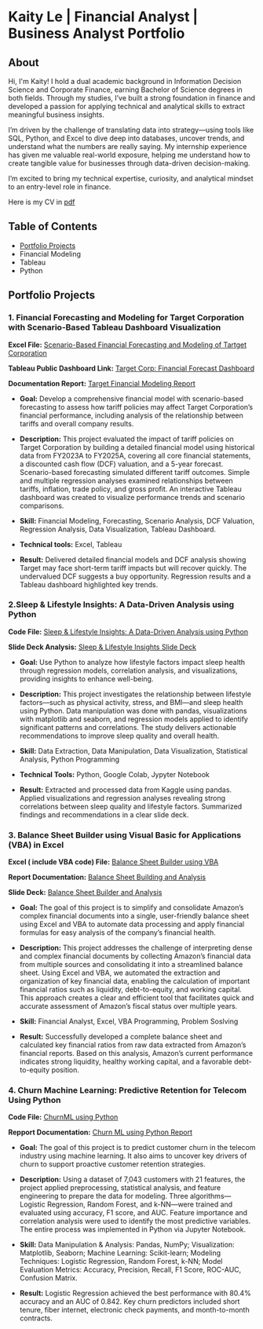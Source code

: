 # Kaity Le | Financial Analyst | Business Analyst Portfolio
## About
Hi, I'm Kaity! I hold a dual academic background in Information Decision Science and Corporate Finance, earning Bachelor of Science degrees in both fields. Through my studies, I’ve built a strong foundation in finance and developed a passion for applying technical and analytical skills to extract meaningful business insights.

I’m driven by the challenge of translating data into strategy—using tools like SQL, Python, and Excel to dive deep into databases, uncover trends, and understand what the numbers are really saying. My internship experience has given me valuable real-world exposure, helping me understand how to create tangible value for businesses through data-driven decision-making.

I’m excited to bring my technical expertise, curiosity, and analytical mindset to an entry-level role in finance. 

Here is my CV in [pdf](https://github.com/Kaityle/Financial-Analyst-Data-Analyst-Portfolio/blob/d5e3d8c621f50d691f0ca1d6916086e074c7ccbb/Ngoc%20Ngan%20Ha%20Le%20resume.pdf)

## Table of Contents
- [Portfolio Projects](https://github.com/Kaityle/Financial-Analyst-Data-Analyst-Portfolio/main/README.md#pỏtfolio-projects)
-  Financial Modeling
-  Tableau
-  Python

## Portfolio Projects

### 1. Financial Forecasting and Modeling for Target Corporation with Scenario-Based Tableau Dashboard Visualization
**Excel File:** [Scenario-Based Financial Forecasting and Modeling of Tartget Corporation](https://github.com/Kaityle/Financial-Analyst-Data-Analyst-Portfolio/blob/1d8aaa787351b97cbcee98d90686963cffaa0602/Target%20Financial%20Modeling.xlsx)

**Tableau Public Dashboard Link:** [Target Corp: Financial Forecast Dashboard](https://public.tableau.com/views/TableauProject_17489193825120/Dashboard1?:language=en-US&publish=yes&:sid=&:redirect=auth&:display_count=n&:origin=viz_share_link)

**Documentation Report:** [Target Financial Modeling Report](https://github.com/Kaityle/Financial-Analyst-Data-Analyst-Portfolio/blob/8d1a18780727d61f669f61a8e4b21473eb5c03b9/Target's%20Financial%20Modeling.pdf) 

- **Goal:**  Develop a comprehensive financial model with scenario-based forecasting to assess how tariff policies may affect Target Corporation’s financial performance, including analysis of the relationship between tariffs and overall company results.

- **Description:** This project evaluated the impact of tariff policies on Target Corporation by building a detailed financial model using historical data from FY2023A to FY2025A, covering all core financial statements, a discounted cash flow (DCF) valuation, and a 5-year forecast. Scenario-based forecasting simulated different tariff outcomes. Simple and multiple regression analyses examined relationships between tariffs, inflation, trade policy, and gross profit. An interactive Tableau dashboard was created to visualize performance trends and scenario comparisons.

- **Skill:** Financial Modeling, Forecasting, Scenario Analysis, DCF Valuation, Regression Analysis, Data Visualization, Tableau Dashboard. 

- **Technical tools:** Excel, Tableau

- **Result:** Delivered detailed financial models and DCF analysis showing Target may face short-term tariff impacts but will recover quickly. The undervalued DCF suggests a buy opportunity. Regression results and a Tableau dashboard highlighted key trends.

 ### 2.Sleep & Lifestyle Insights: A Data-Driven Analysis using Python
 **Code File:** [Sleep & Lifestyle Insights: A Data-Driven Analysis using Python](https://github.com/Kaityle/Financial-Analyst-Data-Analyst-Portfolio/blob/918a283e01b634252902f9460dcdf38babf3956f/Sleep%20%26%20Lifestyle%20Analysis.ipynb)

 **Slide Deck Analysis:** [Sleep & Lifestyle Insights Slide Deck](https://github.com/Kaityle/Financial-Analyst-Data-Analyst-Portfolio/blob/9fe3c6b3e335571f8dfae1566fbd715cbe7dd7b8/Sleep%20%26%20Lifestyle%20Insights%20Slide%20Deck.pdf)

- **Goal:** Use Python to analyze how lifestyle factors impact sleep health through regression models, correlation analysis, and visualizations, providing insights to enhance well-being.

- **Description:** This project investigates the relationship between lifestyle factors—such as physical activity, stress, and BMI—and sleep health using Python. Data manipulation was done with pandas, visualizations with matplotlib and seaborn, and regression models applied to identify significant patterns and correlations. The study delivers actionable recommendations to improve sleep quality and overall health.

- **Skill:** Data Extraction, Data Manipulation, Data Visualization, Statistical Analysis, Python Programming

- **Technical Tools:** Python, Google Colab, Jypyter Notebook

- **Result:** Extracted and processed data from Kaggle using pandas. Applied visualizations and regression analyses revealing strong correlations between sleep quality and lifestyle factors. Summarized findings and recommendations in a clear slide deck.

### 3. Balance Sheet Builder using Visual Basic for Applications (VBA) in Excel
**Excel ( include VBA code) File:** [Balance Sheet Builder using VBA](https://github.com/Kaityle/Financial-Analyst-Data-Analyst-Portfolio/blob/237fc48e51b5e46091dabfed2e191b60c97bc53d/Balance%20Sheet%20Builder%20using%20VBA.xlsm)

**Report Documentation:** [Balance Sheet Building and Analysis](https://github.com/Kaityle/Financial-Analyst-Data-Analyst-Portfolio/blob/288e0f5423c0822b8cbf7ed0f8934818a982fd41/Balance%20Sheet%20Builders%20using%20VBA%20Project%20Report.pdf)

**Slide Deck:** [Balance Sheet Builder and Analysis](https://github.com/Kaityle/Financial-Analyst-Data-Analyst-Portfolio/blob/f9052cdca84df44d8553f1193686aa86e464163a/Balance%20Sheet%20Builder%20Project%20Presentation.pdf)

- **Goal:** The goal of this project is to simplify and consolidate Amazon’s complex financial documents into a single, user-friendly balance sheet using Excel and VBA to automate data processing and apply financial formulas for easy analysis of the company’s financial health.

- **Description:** This project addresses the challenge of interpreting dense and complex financial documents by collecting Amazon’s financial data from multiple sources and consolidating it into a streamlined balance sheet. Using Excel and VBA, we automated the extraction and organization of key financial data, enabling the calculation of important financial ratios such as liquidity, debt-to-equity, and working capital. This approach creates a clear and efficient tool that facilitates quick and accurate assessment of Amazon’s fiscal status over multiple years.

- **Skill:** Financial Analyst, Excel, VBA Programming, Problem Soslving

- **Result:** Successfully developed a complete balance sheet and calculated key financial ratios from raw data extracted from Amazon’s financial reports. Based on this analysis, Amazon’s current performance indicates strong liquidity, healthy working capital, and a favorable debt-to-equity position.

### 4. Churn Machine Learning: Predictive Retention for Telecom Using Python
**Code File:** [ChurnML using Python](https://github.com/Kaityle/Financial-Analyst-Data-Analyst-Portfolio/blob/444103bd9b3fea0a5e11606cf90dede5fa3df74b/Churn%20Machine%20Learning%20using%20Python.ipynb)

**Repport Documentation:** [Churn ML using Python Report](https://github.com/Kaityle/Financial-Analyst-Data-Analyst-Portfolio/blob/78b59e9d36fc7162e1b1b2f7d15fca3d661c998e/ChurnML%20using%20Python%20Report.pdf)

- **Goal:** The goal of this project is to predict customer churn in the telecom industry using machine learning. It also aims to uncover key drivers of churn to support proactive customer retention strategies.

- **Description:** Using a dataset of 7,043 customers with 21 features, the project applied preprocessing, statistical analysis, and feature engineering to prepare the data for modeling. Three algorithms—Logistic Regression, Random Forest, and k-NN—were trained and evaluated using accuracy, F1 score, and AUC. Feature importance and correlation analysis were used to identify the most predictive variables. The entire process was implemented in Python via Jupyter Notebook.

- **Skill:** Data Manipulation & Analysis: Pandas, NumPy; Visualization: Matplotlib, Seaborn; Machine Learning: Scikit-learn; Modeling Techniques: Logistic Regression, Random Forest, k-NN; Model Evaluation Metrics: Accuracy, Precision, Recall, F1 Score, ROC-AUC, Confusion Matrix.

- **Result:** Logistic Regression achieved the best performance with 80.4% accuracy and an AUC of 0.842. Key churn predictors included short tenure, fiber internet, electronic check payments, and month-to-month contracts.
























 









